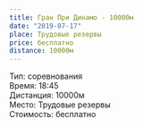 ```yaml
---
title: Гран При Динамо - 10000м
date: "2019-07-17"
place: Трудовые резервы
price: бесплатно
distance: 10000м
---
```


Тип: соревнования<br/>
Время: 18:45<br/>
Дистанция: 10000м<br/>
Место: Трудовые резервы<br/>
Стоимость: бесплатно<br/>